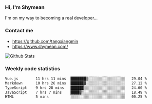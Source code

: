 ### Hi, I'm Shymean

I'm on my way to becoming a real developer...

### Contact me

- <https://github.com/tangxiangmin>
- <https://www.shymean.com/>

![Github Stats](https://github-readme-stats.vercel.app/api?username=tangxiangmin&show_icons=true&theme=dark)


###  Weekly code statistics

<!--START_SECTION:waka-->

```txt
Vue.js        11 hrs 11 mins  ███████▒░░░░░░░░░░░░░░░░░   29.04 %
Markdown      10 hrs 26 mins  ██████▓░░░░░░░░░░░░░░░░░░   27.12 %
TypeScript    9 hrs 28 mins   ██████░░░░░░░░░░░░░░░░░░░   24.60 %
JavaScript    7 hrs 7 mins    ████▓░░░░░░░░░░░░░░░░░░░░   18.49 %
HTML          5 mins          ░░░░░░░░░░░░░░░░░░░░░░░░░   00.25 %
```

<!--END_SECTION:waka-->